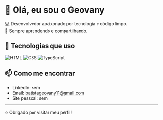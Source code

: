 # 👋 Olá, eu sou o Geovany

💻 Desenvolvedor apaixonado por tecnologia e código limpo.  
🎯 Sempre aprendendo e compartilhando.

## 🚀 Tecnologias que uso

![HTML](https://img.shields.io/badge/-HTML5-333?style=flat&logo=html5)
![CSS](https://img.shields.io/badge/-CSS3-333?style=flat&logo=css3)
![TypeScript](https://img.shields.io/badge/-TypeScript-333?style=flat&logo=typescript)

## 📫 Como me encontrar
- LinkedIn: sem
- Email: batistageovany11@gmail.com
- Site pessoal: sem

---

⭐ Obrigado por visitar meu perfil!

